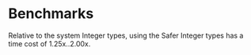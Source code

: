 # Benchmarks

Relative to the system Integer types, using the Safer Integer types has a time cost of 1.25x..2.00x.

